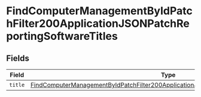 # FindComputerManagementByIdPatchFilter200ApplicationJSONPatchReportingSoftwareTitles


## Fields

| Field                                                                                                                                                                                                           | Type                                                                                                                                                                                                            | Required                                                                                                                                                                                                        | Description                                                                                                                                                                                                     |
| --------------------------------------------------------------------------------------------------------------------------------------------------------------------------------------------------------------- | --------------------------------------------------------------------------------------------------------------------------------------------------------------------------------------------------------------- | --------------------------------------------------------------------------------------------------------------------------------------------------------------------------------------------------------------- | --------------------------------------------------------------------------------------------------------------------------------------------------------------------------------------------------------------- |
| `title`                                                                                                                                                                                                         | [FindComputerManagementByIdPatchFilter200ApplicationJSONPatchReportingSoftwareTitlesTitle](../../models/operations/findcomputermanagementbyidpatchfilter200applicationjsonpatchreportingsoftwaretitlestitle.md) | :heavy_minus_sign:                                                                                                                                                                                              | N/A                                                                                                                                                                                                             |